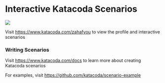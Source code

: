 # Interactive Katacoda Scenarios

[![](http://shields.katacoda.com/katacoda/zahafyou/count.svg)](https://www.katacoda.com/zahafyou "Get your profile on Katacoda.com")

Visit https://www.katacoda.com/zahafyou to view the profile and interactive scenarios

### Writing Scenarios
Visit https://www.katacoda.com/docs to learn more about creating Katacoda scenarios

For examples, visit https://github.com/katacoda/scenario-example
